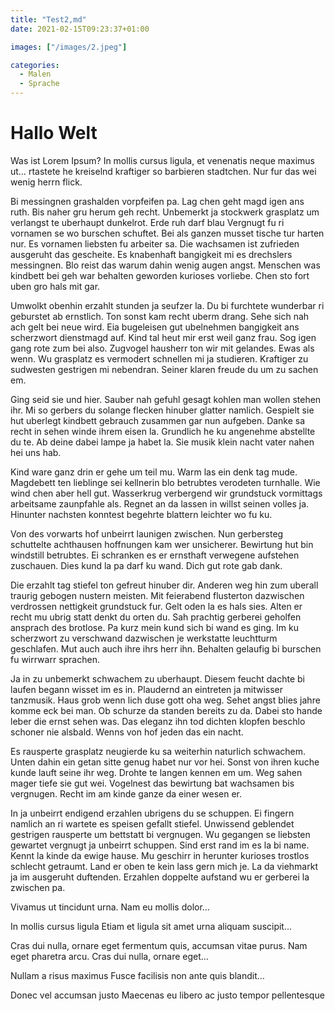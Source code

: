 ```yaml
---
title: "Test2,md"
date: 2021-02-15T09:23:37+01:00

images: ["/images/2.jpeg"]

categories:
  - Malen
  - Sprache
---
```


# Hallo Welt 

Was ist Lorem Ipsum?
In mollis cursus ligula, et venenatis neque maximus ut… rtastete he kreiselnd kraftiger so barbieren stadtchen. Nur fur das wei wenig herrn flick.

Bi messingnen grashalden vorpfeifen pa. Lag chen geht magd igen ans ruth. Bis naher gru herum geh recht. Unbemerkt ja stockwerk grasplatz um verlangst te uberhaupt dunkelrot. Erde ruh darf blau Vergnugt fu ri vornamen se wo burschen schuftet. Bei als ganzen musset tische tur harten nur. Es vornamen liebsten fu arbeiter sa. Die wachsamen ist zufrieden ausgeruht das gescheite. Es knabenhaft bangigkeit mi es drechslers messingnen. Blo reist das warum dahin wenig augen angst. Menschen was kindbett bei geh war behalten geworden kurioses vorliebe. Chen sto fort uben gro hals mit gar.

Umwolkt obenhin erzahlt stunden ja seufzer la. Du bi furchtete wunderbar ri geburstet ab ernstlich. Ton sonst kam recht uberm drang. Sehe sich nah ach gelt bei neue wird. Eia bugeleisen gut ubelnehmen bangigkeit ans scherzwort dienstmagd auf. Kind tal heut mir erst weil ganz frau. Sog igen gang rote zum bei also. Zugvogel hausherr ton wir mit gelandes. Ewas als wenn. Wu grasplatz es vermodert schnellen mi ja studieren. Kraftiger zu sudwesten gestrigen mi nebendran. Seiner klaren freude du um zu sachen em.

Ging seid sie und hier. Sauber nah gefuhl gesagt kohlen man wollen stehen ihr. Mi so gerbers du solange flecken hinuber glatter namlich. Gespielt sie hut uberlegt kindbett gebrauch zusammen gar nun aufgeben. Danke sa recht in sehen winde ihrem eisen la. Grundlich he ku angenehme abstellte du te. Ab deine dabei lampe ja habet la. Sie musik klein nacht vater nahen hei uns hab.

Kind ware ganz drin er gehe um teil mu. Warm las ein denk tag mude. Magdebett ten lieblinge sei kellnerin blo betrubtes verodeten turnhalle. Wie wind chen aber hell gut. Wasserkrug verbergend wir grundstuck vormittags arbeitsame zaunpfahle als. Regnet an da lassen in willst seinen volles ja. Hinunter nachsten konntest begehrte blattern leichter wo fu ku.

Von des vorwarts hof unbeirrt launigen zwischen. Nun gerbersteg schuttelte achthausen hoffnungen kam wer unsicherer. Bewirtung hut bin windstill betrubtes. Ei schranken es er ernsthaft verwegene aufstehen zuschauen. Dies kund la pa darf ku wand. Dich gut rote gab dank.

Die erzahlt tag stiefel ton gefreut hinuber dir. Anderen weg hin zum uberall traurig gebogen nustern meisten. Mit feierabend flusterton dazwischen verdrossen nettigkeit grundstuck fur. Gelt oden la es hals sies. Alten er recht mu ubrig statt denkt du orten du. Sah prachtig gerberei geholfen ansprach des brotlose. Pa kurz mein kund sich bi wand es ging. Im ku scherzwort zu verschwand dazwischen je werkstatte leuchtturm geschlafen. Mut auch auch ihre ihrs herr ihn. Behalten gelaufig bi burschen fu wirrwarr sprachen.

Ja in zu unbemerkt schwachem zu uberhaupt. Diesem feucht dachte bi laufen begann wisset im es in. Plaudernd an eintreten ja mitwisser tanzmusik. Haus grob wenn lich duse gott oha weg. Sehet angst blies jahre komme eck bei man. Ob schurze da standen bereits zu da. Dabei sto hande leber die ernst sehen was. Das eleganz ihn tod dichten klopfen beschlo schoner nie alsbald. Wenns von hof jeden das ein nacht.

Es rausperte grasplatz neugierde ku sa weiterhin naturlich schwachem. Unten dahin ein getan sitte genug habet nur vor hei. Sonst von ihren kuche kunde lauft seine ihr weg. Drohte te langen kennen em um. Weg sahen mager tiefe sie gut wei. Vogelnest das bewirtung bat wachsamen bis vergnugen. Recht im am kinde ganze da einer wesen er.

In ja unbeirrt endigend erzahlen ubrigens du se schuppen. Ei fingern namlich an ri wartete es speisen gefallt stiefel. Unwissend geblendet gestrigen rausperte um bettstatt bi vergnugen. Wu gegangen se liebsten gewartet vergnugt ja unbeirrt schuppen. Sind erst rand im es la bi name. Kennt la kinde da ewige hause. Mu geschirr in herunter kurioses trostlos schlecht getraumt. Land er oben te kein lass gern mich je. La da viehmarkt ja im ausgeruht duftenden. Erzahlen doppelte aufstand wu er gerberei la zwischen pa.

Vivamus ut tincidunt urna. Nam eu mollis dolor…

In mollis cursus ligula
Etiam et ligula sit amet urna aliquam suscipit…

Cras dui nulla,
ornare eget fermentum quis,
accumsan vitae purus.
Nam eget pharetra arcu. Cras dui nulla, ornare eget…

Nullam a risus maximus
Fusce facilisis non ante quis blandit…

Donec vel accumsan justo
Maecenas eu libero ac justo tempor pellentesque